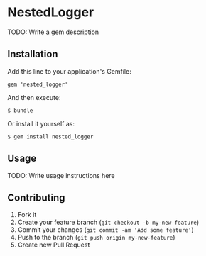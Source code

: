 # NestedLogger

TODO: Write a gem description

## Installation

Add this line to your application's Gemfile:

    gem 'nested_logger'

And then execute:

    $ bundle

Or install it yourself as:

    $ gem install nested_logger

## Usage

TODO: Write usage instructions here

## Contributing

1. Fork it
2. Create your feature branch (`git checkout -b my-new-feature`)
3. Commit your changes (`git commit -am 'Add some feature'`)
4. Push to the branch (`git push origin my-new-feature`)
5. Create new Pull Request
